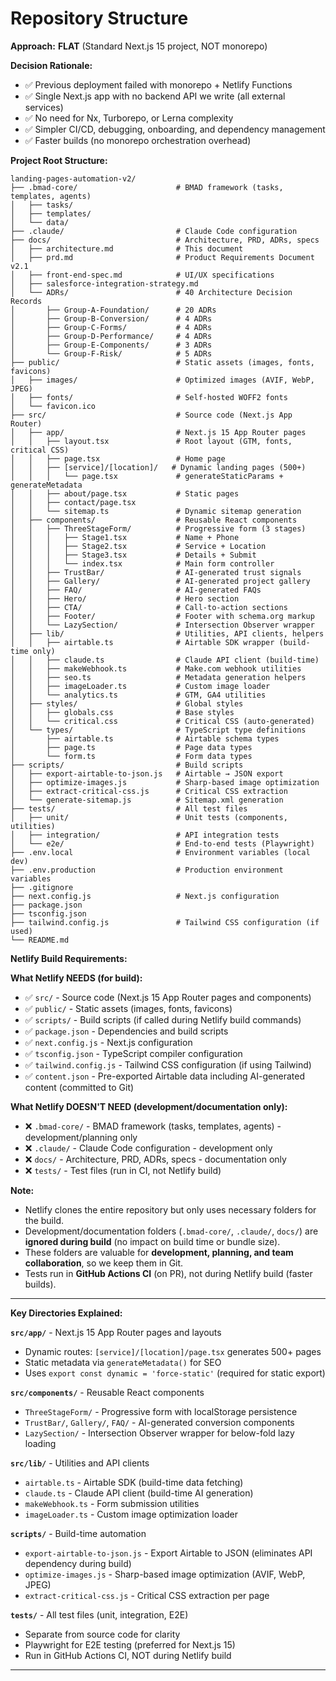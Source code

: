 # Repository Structure

**Approach:** **FLAT** (Standard Next.js 15 project, NOT monorepo)

**Decision Rationale:**
- ✅ Previous deployment failed with monorepo + Netlify Functions
- ✅ Single Next.js app with no backend API we write (all external services)
- ✅ No need for Nx, Turborepo, or Lerna complexity
- ✅ Simpler CI/CD, debugging, onboarding, and dependency management
- ✅ Faster builds (no monorepo orchestration overhead)

**Project Root Structure:**

```
landing-pages-automation-v2/
├── .bmad-core/                      # BMAD framework (tasks, templates, agents)
│   ├── tasks/
│   ├── templates/
│   └── data/
├── .claude/                         # Claude Code configuration
├── docs/                            # Architecture, PRD, ADRs, specs
│   ├── architecture.md              # This document
│   ├── prd.md                       # Product Requirements Document v2.1
│   ├── front-end-spec.md            # UI/UX specifications
│   ├── salesforce-integration-strategy.md
│   └── ADRs/                        # 40 Architecture Decision Records
│       ├── Group-A-Foundation/      # 20 ADRs
│       ├── Group-B-Conversion/      # 4 ADRs
│       ├── Group-C-Forms/           # 4 ADRs
│       ├── Group-D-Performance/     # 4 ADRs
│       ├── Group-E-Components/      # 3 ADRs
│       └── Group-F-Risk/            # 5 ADRs
├── public/                          # Static assets (images, fonts, favicons)
│   ├── images/                      # Optimized images (AVIF, WebP, JPEG)
│   ├── fonts/                       # Self-hosted WOFF2 fonts
│   └── favicon.ico
├── src/                             # Source code (Next.js App Router)
│   ├── app/                         # Next.js 15 App Router pages
│   │   ├── layout.tsx               # Root layout (GTM, fonts, critical CSS)
│   │   ├── page.tsx                 # Home page
│   │   ├── [service]/[location]/   # Dynamic landing pages (500+)
│   │   │   └── page.tsx             # generateStaticParams + generateMetadata
│   │   ├── about/page.tsx           # Static pages
│   │   ├── contact/page.tsx
│   │   └── sitemap.ts               # Dynamic sitemap generation
│   ├── components/                  # Reusable React components
│   │   ├── ThreeStageForm/          # Progressive form (3 stages)
│   │   │   ├── Stage1.tsx           # Name + Phone
│   │   │   ├── Stage2.tsx           # Service + Location
│   │   │   ├── Stage3.tsx           # Details + Submit
│   │   │   └── index.tsx            # Main form controller
│   │   ├── TrustBar/                # AI-generated trust signals
│   │   ├── Gallery/                 # AI-generated project gallery
│   │   ├── FAQ/                     # AI-generated FAQs
│   │   ├── Hero/                    # Hero section
│   │   ├── CTA/                     # Call-to-action sections
│   │   ├── Footer/                  # Footer with schema.org markup
│   │   └── LazySection/             # Intersection Observer wrapper
│   ├── lib/                         # Utilities, API clients, helpers
│   │   ├── airtable.ts              # Airtable SDK wrapper (build-time only)
│   │   ├── claude.ts                # Claude API client (build-time)
│   │   ├── makeWebhook.ts           # Make.com webhook utilities
│   │   ├── seo.ts                   # Metadata generation helpers
│   │   ├── imageLoader.ts           # Custom image loader
│   │   └── analytics.ts             # GTM, GA4 utilities
│   ├── styles/                      # Global styles
│   │   ├── globals.css              # Base styles
│   │   └── critical.css             # Critical CSS (auto-generated)
│   └── types/                       # TypeScript type definitions
│       ├── airtable.ts              # Airtable schema types
│       ├── page.ts                  # Page data types
│       └── form.ts                  # Form data types
├── scripts/                         # Build scripts
│   ├── export-airtable-to-json.js   # Airtable → JSON export
│   ├── optimize-images.js           # Sharp-based image optimization
│   ├── extract-critical-css.js      # Critical CSS extraction
│   └── generate-sitemap.js          # Sitemap.xml generation
├── tests/                           # All test files
│   ├── unit/                        # Unit tests (components, utilities)
│   ├── integration/                 # API integration tests
│   └── e2e/                         # End-to-end tests (Playwright)
├── .env.local                       # Environment variables (local dev)
├── .env.production                  # Production environment variables
├── .gitignore
├── next.config.js                   # Next.js configuration
├── package.json
├── tsconfig.json
├── tailwind.config.js               # Tailwind CSS configuration (if used)
└── README.md
```

**Netlify Build Requirements:**

**What Netlify NEEDS (for build):**
- ✅ `src/` - Source code (Next.js 15 App Router pages and components)
- ✅ `public/` - Static assets (images, fonts, favicons)
- ✅ `scripts/` - Build scripts (if called during Netlify build commands)
- ✅ `package.json` - Dependencies and build scripts
- ✅ `next.config.js` - Next.js configuration
- ✅ `tsconfig.json` - TypeScript compiler configuration
- ✅ `tailwind.config.js` - Tailwind CSS configuration (if using Tailwind)
- ✅ `content.json` - Pre-exported Airtable data including AI-generated content (committed to Git)

**What Netlify DOESN'T NEED (development/documentation only):**
- ❌ `.bmad-core/` - BMAD framework (tasks, templates, agents) - development/planning only
- ❌ `.claude/` - Claude Code configuration - development only
- ❌ `docs/` - Architecture, PRD, ADRs, specs - documentation only
- ❌ `tests/` - Test files (run in CI, not Netlify build)

**Note:**
- Netlify clones the entire repository but only uses necessary folders for the build.
- Development/documentation folders (`.bmad-core/`, `.claude/`, `docs/`) are **ignored during build** (no impact on build time or bundle size).
- These folders are valuable for **development, planning, and team collaboration**, so we keep them in Git.
- Tests run in **GitHub Actions CI** (on PR), not during Netlify build (faster builds).

---

**Key Directories Explained:**

**`src/app/`** - Next.js 15 App Router pages and layouts
- Dynamic routes: `[service]/[location]/page.tsx` generates 500+ pages
- Static metadata via `generateMetadata()` for SEO
- Uses `export const dynamic = 'force-static'` (required for static export)

**`src/components/`** - Reusable React components
- `ThreeStageForm/` - Progressive form with localStorage persistence
- `TrustBar/`, `Gallery/`, `FAQ/` - AI-generated conversion components
- `LazySection/` - Intersection Observer wrapper for below-fold lazy loading

**`src/lib/`** - Utilities and API clients
- `airtable.ts` - Airtable SDK (build-time data fetching)
- `claude.ts` - Claude API client (build-time AI generation)
- `makeWebhook.ts` - Form submission utilities
- `imageLoader.ts` - Custom image optimization loader

**`scripts/`** - Build-time automation
- `export-airtable-to-json.js` - Export Airtable to JSON (eliminates API dependency during build)
- `optimize-images.js` - Sharp-based image optimization (AVIF, WebP, JPEG)
- `extract-critical-css.js` - Critical CSS extraction per page

**`tests/`** - All test files (unit, integration, E2E)
- Separate from source code for clarity
- Playwright for E2E testing (preferred for Next.js 15)
- Run in GitHub Actions CI, NOT during Netlify build

---

